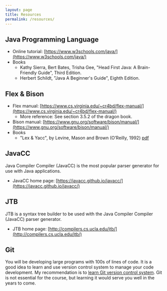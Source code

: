 ```yaml
---
layout: page
title: Resources
permalink: /resources/
---
```


## Java Programming Language

* Online tutorial: [https://www.w3schools.com/java/](https://www.w3schools.com/java/)
* Books
  + Kathy Sierra, Bert Bates, Trisha Gee, "Head First Java: A Brain-Friendly
    Guide", Third Edition.
  + Herbert Schildt, "Java A Beginner's Guide", Eighth Edition.

## Flex & Bison

* Flex manual: [https://www.cs.virginia.edu/~cr4bd/flex-manual/](https://www.cs.virginia.edu/~cr4bd/flex-manual/)
  + More reference: See section 3.5.2 of the dragon book.
* Bison manual: [https://www.gnu.org/software/bison/manual/](https://www.gnu.org/software/bison/manual/)
* Books
  + "Lex & Yacc", by Levine, Mason and Brown (O’Reilly, 1992) [pdf](https://web.iitd.ac.in/~sumeet/flex__bison.pdf)

## JavaCC 

Java Compiler Compiler (JavaCC) is the most popular parser generator for use
with Java applications.

* JavaCC home page: [https://javacc.github.io/javacc/](https://javacc.github.io/javacc/)

## JTB

JTB is a syntax tree builder to be used with the Java Compiler Compiler (JavaCC)
parser generator.  

* JTB home page: [http://compilers.cs.ucla.edu/jtb/](http://compilers.cs.ucla.edu/jtb/)

## Git

You will be developing large programs with 100s of lines of code. It is a good
idea to learn and use version control system to manage your code development. My
recommendation is to [learn Git version control
system](https://docs.github.com/en/get-started/using-git/about-git). Git is not
essential for the course, but learning it would serve you well in the years to
come.
